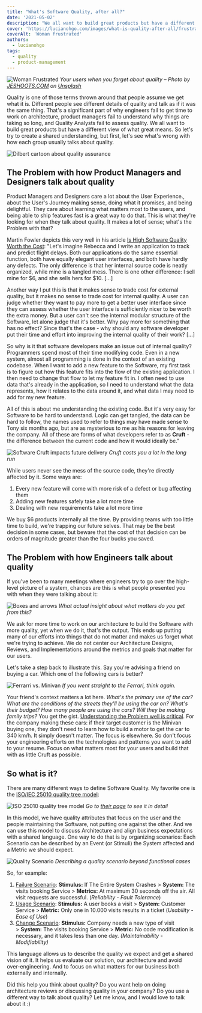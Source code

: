 ```yaml
---
title: "What's Software Quality, after all?"
date: '2021-05-02'
description: "We all want to build great products but have a different view of what great means. So let's try to create a shared understanding, but first, let's see what's wrong with how each group usually talks about quality."
cover: 'https://lucianohgo.com/images/what-is-quality-after-all/frustrated.jpeg'
coverAlt: 'Woman frustrated'
authors:
  - lucianohgo
tags:
  - quality
  - product-management
---
```

![Woman Frustrated](/images/what-is-quality-after-all/frustrated.jpeg)
*Your users when you forget about quality – Photo by <a href="https://unsplash.com/@jeshoots?utm_source=unsplash&utm_medium=referral&utm_content=creditCopyText">JESHOOTS.COM</a> on <a href="https://unsplash.com/s/photos/frustrated?utm_source=unsplash&utm_medium=referral&utm_content=creditCopyText">Unsplash</a>*

Quality is one of those terms thrown around that people assume we get what it is. Different people see different details of quality and talk as if it was the same thing. That's a significant part of why engineers fail to get time to work on architecture, product managers fail to understand why things are taking so long, and Quality Analysts fail to assess quality. We all want to build great products but have a different view of what great means. So let's try to create a shared understanding, but first, let's see what's wrong with how each group usually talks about quality.

![Dilbert cartoon about quality assurance](/images/what-is-quality-after-all/dilbert-quality-hire.jpeg)

## The Problem with how Product Managers and Designers talk about quality

Product Managers and Designers care a lot about the User Experience., about the User's Journey making sense, doing what it promises, and being delightful. They care about learning what matters most to the users, and being able to ship features fast is a great way to do that. This is what they're looking for when they talk about quality. It makes a lot of sense; what's the Problem with that?

Martin Fowler depicts this very well in his article [Is High Software Quality Worth the Cost](https://martinfowler.com/articles/is-quality-worth-cost.html#DoraStudiesOnEliteTeams): "Let's imagine Rebecca and I write an application to track and predict flight delays. Both our applications do the same essential function, both have equally elegant user interfaces, and both have hardly any defects. The only difference is that her internal source code is neatly organized, while mine is a tangled mess. There is one other difference: I sell mine for $6, and she sells hers for $10. [...]

Another way I put this is that it makes sense to trade cost for external quality, but it makes no sense to trade cost for internal quality. A user can judge whether they want to pay more to get a better user interface since they can assess whether the user interface is sufficiently nicer to be worth the extra money. But a user can't see the internal modular structure of the Software, let alone judge that it's better. Why pay more for something that has no effect? Since that's the case - why should any software developer put their time and effort into improving the internal quality of their work? [...]

So why is it that software developers make an issue out of internal quality? Programmers spend most of their time modifying code. Even in a new system, almost all programming is done in the context of an existing codebase. When I want to add a new feature to the Software, my first task is to figure out how this feature fits into the flow of the existing application. I then need to change that flow to let my feature fit in. I often need to use data that's already in the application, so I need to understand what the data represents, how it relates to the data around it, and what data I may need to add for my new feature.

All of this is about me understanding the existing code. But it's very easy for Software to be hard to understand. Logic can get tangled, the data can be hard to follow, the names used to refer to things may have made sense to Tony six months ago, but are as mysterious to me as his reasons for leaving the company. All of these are forms of what developers refer to as **Cruft** - the difference between the current code and how it would ideally be."

![Software Cruft impacts future delivery](/images/what-is-quality-after-all/cruft-impact.jpeg)
*Cruft costs you a lot in the long run*

While users never see the mess of the source code, they're directly affected by it. Some ways are:

1. Every new feature will come with more risk of a defect or bug affecting them
2. Adding new features safely take a lot more time
3. Dealing with new requirements take a lot more time

We buy $6 products internally all the time. By providing teams with too little time to build, we're trapping our future selves. That may be the best decision in some cases, but beware that the cost of that decision can be orders of magnitude greater than the four bucks you saved.

## The Problem with how Engineers talk about quality

If you've been to many meetings where engineers try to go over the high-level picture of a system, chances are this is what people presented you with when they were talking about it:

![Boxes and arrows](/images/what-is-quality-after-all/boxes-and-arrows.jpeg)
*What actual insight about what matters do you get from this?*

We ask for more time to work on our architecture to build the Software with more quality, yet when we do it, that's the output. This ends up putting many of our efforts into things that do not matter and makes us forget what we're trying to achieve. We do not center our Architecture Designs, Reviews, and Implementations around the metrics and goals that matter for our users.

Let's take a step back to illustrate this. Say you're advising a friend on buying a car. Which one of the following cars is better?

![Ferrarri vs. Minivan](/images/what-is-quality-after-all/ferrari-vs-minivan.jpg)
*If you went straight to the Ferrari, think again.*

Your friend's context matters a lot here. *What's the primary use of the car? What are the conditions of the streets they'll be using the car on? What's their budget? How many people are using the cars? Will they be making family trips?* You get the gist. [Understanding the Problem well is critical](/posts/the-problem-with-not-understanding-the-problem). For the company making these cars: if their target customer is the Minivan buying one, they don't need to learn how to build a motor to get the car to 340 km/h. It simply doesn't matter. The focus is elsewhere. So don't focus your engineering efforts on the technologies and patterns you want to add to your resume. Focus on what matters most for your users and build that with as little Cruft as possible.

## So what is it?

There are many different ways to define Software Quality. My favorite one is the [ISO/IEC 25010 quality tree model](https://iso25000.com/index.php/en/iso-25000-standards/iso-25010):

![ISO 25010 quality tree model](/images/what-is-quality-after-all/iso25010.png)
*Go to [their page](https://iso25000.com/index.php/en/iso-25000-standards/iso-25010) to see it in detail*

In this model, we have quality attributes that focus on the user and the people maintaining the Software, not putting one against the other. And we can use this model to discuss Architecture and align business expectations with a shared language. One way to do that is by organizing scenarios: Each Scenario can be described by an Event (or Stimuli) the System affected and a Metric we should expect.

![Quality Scenario](/images/what-is-quality-after-all/scenario.jpeg)
*Describing a quality scenario beyond functional cases*

So, for example:

1. <u>Failure Scenario</u>: **Stimulus:** If The Entire System Crashes > **System:** The visits booking Service > **Metrics:** At maximum 30 seconds off the air. All visit requests are successful. (*Reliability - Fault Tolerance*)
2. <u>Usage Scenario</u>: **Stimulus:** A user books a visit > **System:** Customer Service > **Metric:** Only one in 10.000 visits results in a ticket (*Usability - Ease of Use*)
3. <u>Change Scenario</u>: **Stimulus:** Company needs a new type of visit > **System:** The visits booking Service > **Metric:** No code modification is necessary, and it takes less than one day. *(Maintainability - Modifiability)*

This language allows us to describe the quality we expect and get a shared vision of it. It helps us evaluate our solution, our architecture and avoid over-engineering. And to focus on what matters for our business both externally and internally.

Did this help you think about quality? Do you want help on doing architecture reviews or discussing quality in your company? Do you use a different way to talk about quality? Let me know, and I would love to talk about it :)
